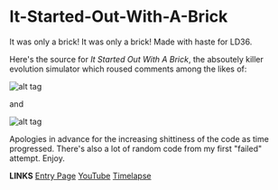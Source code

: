 # It-Started-Out-With-A-Brick
It was only a brick! It was only a brick! Made with haste for LD36.

Here's the source for *It Started Out With A Brick*, the absoutely killer evolution simulator which roused comments among the likes of:

![alt tag](http://i.imgur.com/6nXMnn3.png)

and

![alt tag](http://i.imgur.com/NCs0zZC.png)

Apologies in advance for the increasing shittiness of the code as time progressed. There's also a lot of random code from my first "failed" attempt. Enjoy.

**LINKS**
[Entry Page](http://ludumdare.com/compo/ludum-dare-36/?action=preview&uid=46596)
[YouTube](https://www.youtube.com/watch?v=NXQ2YEzZaKs) 
[Timelapse](https://www.youtube.com/watch?v=aKk3MG4ZF74)

